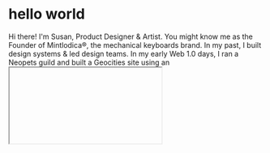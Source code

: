 # hello world

<p>
  Hi there! I'm Susan, Product Designer & Artist. You might know me as the Founder of Mintlodica®, the mechanical keyboards brand. In my past, I built design systems & led design teams. In my early Web 1.0 days, I ran a Neopets guild and built a Geocities site using an <iframe> layout. This was the beginning of my love for design & code.
</p>

<hr>

<p align="center">
  <a href="https://mintlodica.com"><kbd>shop mechanical keyboards</kbd></a> ✵ <a href="https://bysusanlin.com"><kbd>visit my internet place</kbd></a> ✵ <a href="https://susan.omg.lol"><kbd>my links card</kbd></a>
</p>
